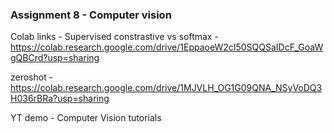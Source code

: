 ### Assignment 8 - Computer vision

Colab links - 
Supervised constrastive vs softmax - https://colab.research.google.com/drive/1EppaoeW2cI50SQQSaIDcF_GoaWgQBCrd?usp=sharing

zeroshot - https://colab.research.google.com/drive/1MJVLH_OG1G09QNA_NSyVoDQ3H036rBRa?usp=sharing




YT demo - Computer Vision tutorials


